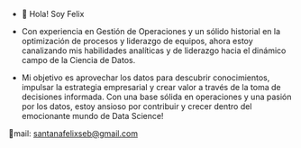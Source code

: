 - 👋 Hola! Soy Felix
- Con experiencia en Gestión de Operaciones y un sólido historial en la optimización de procesos y liderazgo de equipos, ahora estoy canalizando mis habilidades analíticas y de liderazgo hacia el dinámico campo de la Ciencia de Datos.

- Mi objetivo es aprovechar los datos para descubrir conocimientos, impulsar la estrategia empresarial y crear valor a través de la toma de decisiones informada. Con una base sólida en operaciones y una pasión por los datos, estoy ansioso por contribuir y crecer dentro del emocionante mundo de Data Science!


📧mail: santanafelixseb@gmail.com


<!---
santanafelixseb/santanafelixseb is a ✨ special ✨ repository because its `README.md` (this file) appears on your GitHub profile.
You can click the Preview link to take a look at your changes.
--->
